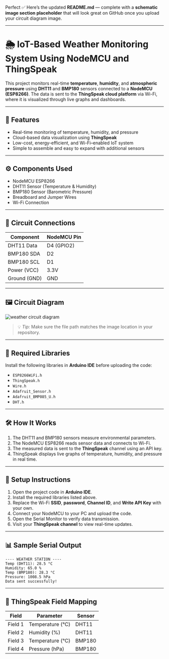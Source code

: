 Perfect ✅ Here’s the updated **README.md** — complete with a **schematic image section placeholder** that will look great on GitHub once you upload your circuit diagram image.

---

# 🌦️ IoT-Based Weather Monitoring System Using NodeMCU and ThingSpeak

This project monitors real-time **temperature**, **humidity**, and **atmospheric pressure** using **DHT11** and **BMP180** sensors connected to a **NodeMCU (ESP8266)**. The data is sent to the **ThingSpeak cloud platform** via Wi-Fi, where it is visualized through live graphs and dashboards.

---

## 🧠 Features

* Real-time monitoring of temperature, humidity, and pressure
* Cloud-based data visualization using **ThingSpeak**
* Low-cost, energy-efficient, and Wi-Fi–enabled IoT system
* Simple to assemble and easy to expand with additional sensors

---

## ⚙️ Components Used

* NodeMCU ESP8266
* DHT11 Sensor (Temperature & Humidity)
* BMP180 Sensor (Barometric Pressure)
* Breadboard and Jumper Wires
* Wi-Fi Connection

---

## 🔌 Circuit Connections

| Component    | NodeMCU Pin |
| ------------ | ----------- |
| DHT11 Data   | D4 (GPIO2)  |
| BMP180 SDA   | D2          |
| BMP180 SCL   | D1          |
| Power (VCC)  | 3.3V        |
| Ground (GND) | GND         |

---

## 🖼️ Circuit Diagram
![weather circuit diagram](https://github.com/user-attachments/assets/8bb29114-87c9-43ca-b2a8-8d8b213b2c69)


> 💡 *Tip:* Make sure the file path matches the image location in your repository.

---

## 🧩 Required Libraries

Install the following libraries in **Arduino IDE** before uploading the code:

* `ESP8266WiFi.h`
* `ThingSpeak.h`
* `Wire.h`
* `Adafruit_Sensor.h`
* `Adafruit_BMP085_U.h`
* `DHT.h`

---

## 🛠️ How It Works

1. The DHT11 and BMP180 sensors measure environmental parameters.
2. The NodeMCU ESP8266 reads sensor data and connects to Wi-Fi.
3. The measured data is sent to the **ThingSpeak** channel using an API key.
4. ThingSpeak displays live graphs of temperature, humidity, and pressure in real time.

---

## 🚀 Setup Instructions

1. Open the project code in **Arduino IDE**.
2. Install the required libraries listed above.
3. Replace the Wi-Fi **SSID**, **password**, **Channel ID**, and **Write API Key** with your own.
4. Connect your NodeMCU to your PC and upload the code.
5. Open the Serial Monitor to verify data transmission.
6. Visit your **ThingSpeak channel** to view real-time updates.

---

## 📊 Sample Serial Output

```
---- WEATHER STATION ----
Temp (DHT11): 28.5 °C
Humidity: 65.0 %
Temp (BMP180): 28.3 °C
Pressure: 1008.5 hPa
Data sent successfully!
```

---

## 📡 ThingSpeak Field Mapping

| Field   | Parameter        | Sensor |
| ------- | ---------------- | ------ |
| Field 1 | Temperature (°C) | DHT11  |
| Field 2 | Humidity (%)     | DHT11  |
| Field 3 | Temperature (°C) | BMP180 |
| Field 4 | Pressure (hPa)   | BMP180 |

